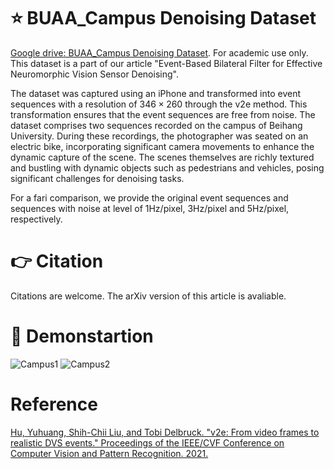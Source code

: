 # :star: BUAA_Campus Denoising Dataset
[Google drive: BUAA_Campus Denoising Dataset](https://drive.google.com/drive/folders/1NiswzR7yJ9z_nxOyc7dXW76b0hXZdViz?usp=sharing). For academic use only. This dataset is a part of our article "Event-Based Bilateral Filter for Effective Neuromorphic Vision Sensor Denoising". 

The dataset was captured using an iPhone and transformed into event sequences with a resolution of $346\times260$ through the v2e method. This transformation ensures that the event sequences are free from noise. The dataset comprises two sequences recorded on the campus of Beihang University. During these recordings, the photographer was seated on an electric bike, incorporating significant camera movements to enhance the dynamic capture of the scene. The scenes themselves are richly textured and bustling with dynamic objects such as pedestrians and vehicles, posing significant challenges for denoising tasks.

For a fari comparison, we provide the original event sequences and sequences with noise at level of 1Hz/pixel, 3Hz/pixel and 5Hz/pixel, respectively.

# :point_right: Citation
Citations are welcome. The arXiv version of this article is avaliable.

# :dizzy: Demonstartion
![Campus1](https://github.com/shicy17/BUAA_campus/blob/main/Demonstration/Campus1.gif?raw=true "Campus1") ![Campus2](https://github.com/shicy17/BUAA_campus/blob/main/Demonstration/Campus2.gif?raw=true "Campus2")

# Reference
[Hu, Yuhuang, Shih-Chii Liu, and Tobi Delbruck. "v2e: From video frames to realistic DVS events." Proceedings of the IEEE/CVF Conference on Computer Vision and Pattern Recognition. 2021.](http://arxiv.org/abs/2006.07722)
